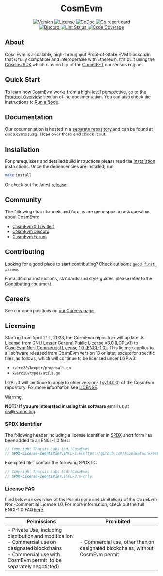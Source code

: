 <!--
parent:
  order: false
-->

<div align="center">
  <h1> CosmEvm </h1>
</div>

<div align="center">
  <a href="https://github.com/AizelNetwork/evmos/releases/latest">
    <img alt="Version" src="https://img.shields.io/github/tag/evmos/evmos.svg" />
  </a>
  <a href="https://github.com/AizelNetwork/evmos/blob/main/LICENSE">
    <img alt="License" src="https://img.shields.io/github/license/evmos/evmos.svg" />
  </a>
  <a href="https://pkg.go.dev/github.com/AizelNetwork/evmos">
    <img alt="GoDoc" src="https://godoc.org/github.com/AizelNetwork/evmos?status.svg" />
  </a>
  <a href="https://goreportcard.com/report/github.com/AizelNetwork/evmos">
    <img alt="Go report card" src="https://goreportcard.com/badge/github.com/AizelNetwork/evmos"/>
  </a>
</div>
<div align="center">
  <a href="https://discord.gg/evmos">
    <img alt="Discord" src="https://img.shields.io/discord/809048090249134080.svg" />
  </a>
  <a href="https://github.com/AizelNetwork/evmos/actions?query=branch%3Amain+workflow%3ALint">
    <img alt="Lint Status" src="https://github.com/AizelNetwork/evmos/actions/workflows/lint.yml/badge.svg?branch=main" />
  </a>
  <a href="https://codecov.io/gh/evmos/evmos">
    <img alt="Code Coverage" src="https://codecov.io/gh/evmos/evmos/branch/main/graph/badge.svg" />
  </a>
</div>

## About

CosmEvm is a scalable, high-throughput Proof-of-Stake EVM blockchain
that is fully compatible and interoperable with Ethereum.
It's built using the [Cosmos SDK](https://github.com/cosmos/cosmos-sdk/)
which runs on top of the [CometBFT](https://github.com/cometbft/cometbft) consensus engine.

## Quick Start

To learn how CosmEvm works from a high-level perspective,
go to the [Protocol Overview](https://docs.evmos.org/protocol) section of the documentation.
You can also check the instructions to [Run a Node](https://docs.evmos.org/protocol/evmos-cli#run-an-evmos-node).

## Documentation

Our documentation is hosted in a [separate repository](https://github.com/evmos/docs) and can be found at [docs.evmos.org](https://docs.evmos.org).
Head over there and check it out.

## Installation

For prerequisites and detailed build instructions
please read the [Installation](https://docs.evmos.org/protocol/evmos-cli) instructions.
Once the dependencies are installed, run:

```bash
make install
```

Or check out the latest [release](https://github.com/AizelNetwork/evmos/releases).

## Community

The following chat channels and forums are great spots to ask questions about CosmEvm:

- [CosmEvm X (Twitter)](https://x.com/CosmEvmOrg)
- [CosmEvm Discord](https://discord.gg/evmos)
- [CosmEvm Forum](https://commonwealth.im/evmos)

## Contributing

Looking for a good place to start contributing?
Check out some
[`good first issues`](https://github.com/AizelNetwork/evmos/issues?q=is%3Aopen+is%3Aissue+label%3A%22good+first+issue%22).

For additional instructions, standards and style guides, please refer to the [Contributing](./CONTRIBUTING.md) document.

## Careers

See our open positions on [our Careers page](https://evmos.org/careers/).

## Licensing

Starting from April 21st, 2023, the CosmEvm repository will update its License
from GNU Lesser General Public License v3.0 (LGPLv3) to [CosmEvm Non-Commercial
License 1.0 (ENCL-1.0)](./LICENSE). This license applies to all software released from CosmEvm
version 13 or later, except for specific files, as follows, which will continue
to be licensed under LGPLv3:

- `x/erc20/keeper/proposals.go`
- `x/erc20/types/utils.go`

LGPLv3 will continue to apply to older versions ([<v13.0.0](https://github.com/AizelNetwork/evmos/releases/tag/v12.1.5))
of the CosmEvm repository. For more information see [LICENSE](./LICENSE).

> [!WARNING]
>
> **NOTE: If you are interested in using this software**
> email us at [os@evmos.org](mailto:os@evmos.org).

### SPDX Identifier

The following header including a license identifier in [SPDX](https://spdx.dev/learn/handling-license-info/)
short form has been added to all ENCL-1.0 files:

```go
// Copyright Tharsis Labs Ltd.(CosmEvm)
// SPDX-License-Identifier:ENCL-1.0(https://github.com/AizelNetwork/evmos/blob/main/LICENSE)
```

Exempted files contain the following SPDX ID:

```go
// Copyright Tharsis Labs Ltd.(CosmEvm)
// SPDX-License-Identifier:LGPL-3.0-only
```

### License FAQ

Find below an overview of the Permissions and Limitations of the CosmEvm Non-Commercial License 1.0.
For more information, check out the full ENCL-1.0 FAQ [here](./LICENSE_FAQ.md).

| Permissions                                                                                                                                                                  | Prohibited                                                                 |
| ---------------------------------------------------------------------------------------------------------------------------------------------------------------------------- | -------------------------------------------------------------------------- |
| - Private Use, including distribution and modification<br />- Commercial use on designated blockchains<br />- Commercial use with CosmEvm permit (to be separately negotiated) | - Commercial use, other than on designated blockchains, without CosmEvm permit |
